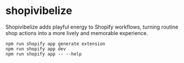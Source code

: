 # shopivibelize

Shopivibelize adds playful energy to Shopify workflows, turning routine shop actions into a more lively and memorable experience.

```
npm run shopify app generate extension
npm run shopify app dev
npm run shopify app -- --help
```
